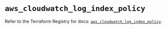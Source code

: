 # `aws_cloudwatch_log_index_policy`

Refer to the Terraform Registry for docs: [`aws_cloudwatch_log_index_policy`](https://registry.terraform.io/providers/hashicorp/aws/6.12.0/docs/resources/cloudwatch_log_index_policy).
